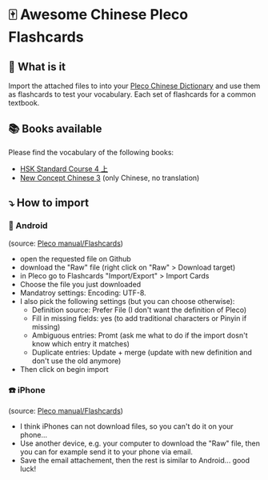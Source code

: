 # :mahjong: Awesome Chinese Pleco Flashcards

## :star2: What is it 
Import the attached files to into your [Pleco Chinese Dictionary](https://www.pleco.com/) and use them as flashcards to test your vocabulary. Each set of flashcards for a common textbook. 

## :books: Books available
Please find the vocabulary of the following books: 
* [HSK Standard Course 4 上](./HSKStandardCourse41.txt)
* [New Concept Chinese 3](./NewConceptChinese3.txt) (only Chinese, no translation)

## :arrow_heading_down: How to import
### :iphone: Android
(source: [Pleco manual/Flashcards](http://android.pleco.com/manual/310/flash.html))
* open the requested file on Github
* download the "Raw" file (right click on "Raw" > Download target)
* in Pleco go to Flashcards "Import/Export" > Import Cards
* Choose the file you just downloaded 
* Mandatroy settings: Encoding: UTF-8. 
* I also pick the following settings (but you can choose otherwise): 
  * Definition source: Prefer File (I don't want the definition of Pleco)
  * Fill in missing fields: yes (to add traditional characters or Pinyin if missing)
  * Ambiguous entries: Promt (ask me what to do if the import dosn't know which entry it matches)
  * Duplicate entries: Update + merge (update with new definition and don't use the old anymore)
* Then click on begin import

### :phone: iPhone
(source: [Pleco manual/Flashcards](http://iphone.pleco.com/manual/30200/flashtut.html))
* I think iPhones can not download files, so you can't do it on your phone... 
* Use another device, e.g. your computer to download the "Raw" file, then you can for example send it to your phone via email. 
* Save the email attachement, then the rest is similar to Android... good luck! 


